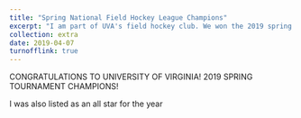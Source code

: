 ```yaml
---
title: "Spring National Field Hockey League Champions"
excerpt: "I am part of UVA's field hockey club. We won the 2019 spring National Field Hockey tournament. We also placed second in the 2019 fall National Field Hockey tournament. I have since been included in the 2019 National Field Hockey [All-Stars Team](https://nationalfieldhockeyleague.com/tournaments/all-stars/).<br/><img src='/images/extra/fieldhockey.jpg?style=centerme'>"
collection: extra
date: 2019-04-07
turnofflink: true
---
```


CONGRATULATIONS TO UNIVERSITY OF VIRGINIA!
2019 SPRING TOURNAMENT CHAMPIONS!

I was also listed as an all star for the year
